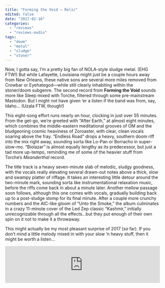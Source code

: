 ```yaml
---
title: "Forming the Void – Relic"
edited: false
date: "2017-02-16"
categories:
  - "reviews"
  - "reviews-audio"
tags:
  - "doom"
  - "metal"
  - "sludge"
  - "stoner"
---
```


Now, I gotta say, I’m a pretty big fan of NOLA-style sludge metal. (EHG FTW!) But while Lafayette, Louisiana might just be a couple hours away from New Orleans, these native sons are several more miles removed from Crowbar or Eyehategod—while still clearly inhabiting within the stoner/doom subgenre. The second record from **Forming the Void** sounds more like Sleep mixed with Torche, filtered through some pre-mainstream Mastodon. But I might not have given ‘er a listen if the band was from, say, Idaho… (Uzala FTW, though!)

This eight-song effort runs nearly an hour, clocking in just over 55 minutes. From the get-go, we’re greeted with “After Earth,” at almost eight minutes, which combines the middle-eastern meditational grooves of OM and the bludgeoning cosmic heaviness of Zoroaster, with clear, clean vocals soaring above the fray. “Endless Road” drops a heavy, southern doom riff into the mix right away, sounding sorta like Lo-Pan or Borracho in super-slow-mo. “Biolazar” is almost equally lengthy as its predecessor, but just a tad more up-tempo, reminding me of some of the heavier stuff from Torche’s _Meanderthal_ record.

The title track is a heavy seven-minute slab of melodic, sludgy goodness, with the vocals really elevating several drawn-out notes above a thick, slow and swampy platter of riffage. It takes an interesting little detour around the two-minute mark, sounding sorta like instrumentational relaxation music, before the riffs come back in about a minute later. Another mellow passage soon follows, although this one comes with vocals, gradually building back up to a post-sludge stomp for its final minute. After a couple more crunchy numbers and the AIC-like gloom of “Unto the Smoke,” the album culminates in a crazy 11-minute cover of the Led Zep classic “Kashmir,” initially unrecognizable through all the effects…but they put enough of their own spin on it not to make it a throwaway.

This might actually be my most pleasant surprise of 2017 (so far). If you don’t mind a little melody mixed in with your slow ‘n heavy stuff, then it might be worth a listen…

<iframe style="border: 0; width: 100%; height: 120px;" src="https://bandcamp.com/EmbeddedPlayer/album=1034333834/size=large/bgcol=ffffff/linkcol=0687f5/tracklist=false/artwork=small/transparent=true/" width="300" height="150" seamless=""><a href="http://formingthevoid.bandcamp.com/album/relic">Relic by Forming the Void</a></iframe>

